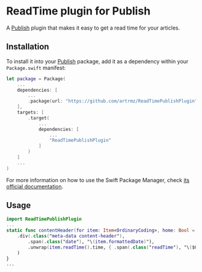 # ReadTime plugin for Publish

A [Publish](https://github.com/johnsundell/publish) plugin that makes it easy to get a read time for your articles.

## Installation

To install it into your [Publish](https://github.com/johnsundell/publish) package, add it as a dependency within your `Package.swift` manifest:

```swift
let package = Package(
    ...
    dependencies: [
        ...
        .package(url: "https://github.com/artrmz/ReadTimePublishPlugin", from: "0.1.0")
    ],
    targets: [
        .target(
            ...
            dependencies: [
                ...
                "ReadTimePublishPlugin"
            ]
        )
    ]
    ...
)
```

For more information on how to use the Swift Package Manager, check [its official documentation](https://github.com/apple/swift-package-manager/tree/master/Documentation).

## Usage

```swift
import ReadTimePublishPlugin
...
static func contentHeader(for item: Item<OrdinaryCoding>, home: Bool = true) -> Node {
    .div(.class("meta-data content-header"),
        .span(.class("date"), "\(item.formattedDate)"),
        .unwrap(item.readTime().time, { .span(.class("readTime"), "\($0) min\(home ? "" : " read")") })
    )
}
...
```
